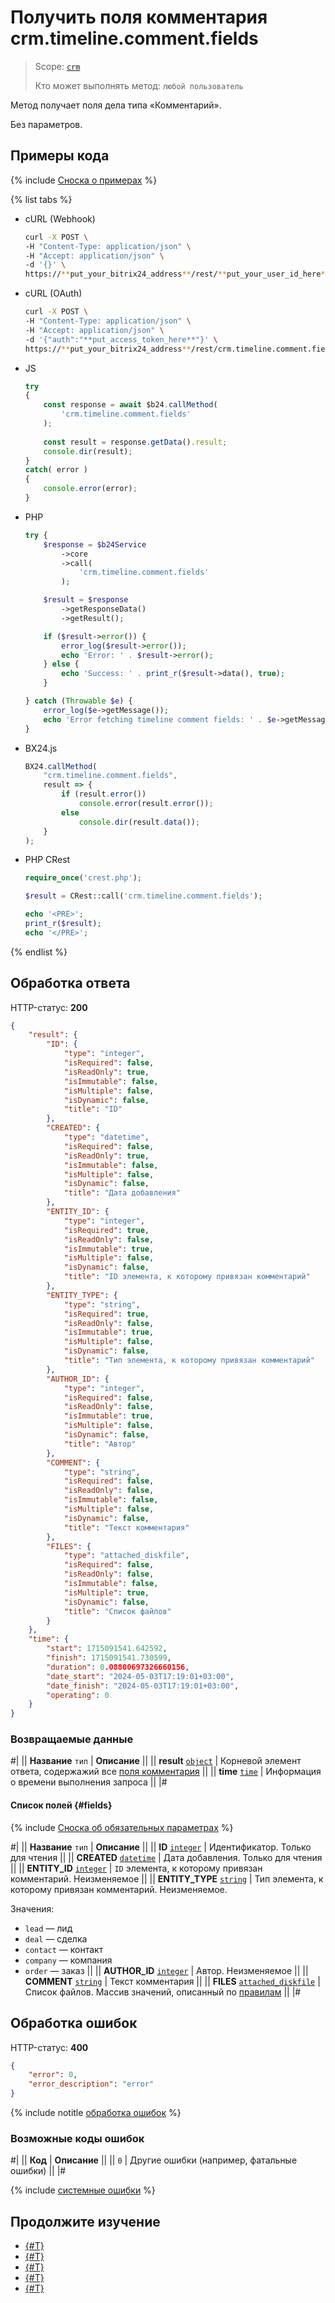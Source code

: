 # Получить поля комментария crm.timeline.comment.fields

> Scope: [`crm`](../../../scopes/permissions.md)
>
> Кто может выполнять метод: `любой пользователь`

Метод получает поля дела типа «Комментарий».

Без параметров.

## Примеры кода

{% include [Сноска о примерах](../../../../_includes/examples.md) %}

{% list tabs %}

- cURL (Webhook)

    ```bash
    curl -X POST \
    -H "Content-Type: application/json" \
    -H "Accept: application/json" \
    -d '{}' \
    https://**put_your_bitrix24_address**/rest/**put_your_user_id_here**/**put_your_webbhook_here**/crm.timeline.comment.fields
    ```

- cURL (OAuth)

    ```bash
    curl -X POST \
    -H "Content-Type: application/json" \
    -H "Accept: application/json" \
    -d '{"auth":"**put_access_token_here**"}' \
    https://**put_your_bitrix24_address**/rest/crm.timeline.comment.fields
    ```

- JS


    ```js
    try
    {
    	const response = await $b24.callMethod(
    		'crm.timeline.comment.fields'
    	);
    	
    	const result = response.getData().result;
    	console.dir(result);
    }
    catch( error )
    {
    	console.error(error);
    }
    ```

- PHP


    ```php
    try {
        $response = $b24Service
            ->core
            ->call(
                'crm.timeline.comment.fields'
            );
    
        $result = $response
            ->getResponseData()
            ->getResult();
    
        if ($result->error()) {
            error_log($result->error());
            echo 'Error: ' . $result->error();
        } else {
            echo 'Success: ' . print_r($result->data(), true);
        }
    
    } catch (Throwable $e) {
        error_log($e->getMessage());
        echo 'Error fetching timeline comment fields: ' . $e->getMessage();
    }
    ```

- BX24.js

    ```js
    BX24.callMethod(
        "crm.timeline.comment.fields",
        result => {
            if (result.error())
                console.error(result.error());
            else
                console.dir(result.data());
        }
    );
    ```

- PHP CRest

    ```php
    require_once('crest.php');

    $result = CRest::call('crm.timeline.comment.fields');

    echo '<PRE>';
    print_r($result);
    echo '</PRE>';
    ```

{% endlist %}

## Обработка ответа

HTTP-статус: **200**

```json
{
    "result": {
        "ID": {
            "type": "integer",
            "isRequired": false,
            "isReadOnly": true,
            "isImmutable": false,
            "isMultiple": false,
            "isDynamic": false,
            "title": "ID"
        },
        "CREATED": {
            "type": "datetime",
            "isRequired": false,
            "isReadOnly": true,
            "isImmutable": false,
            "isMultiple": false,
            "isDynamic": false,
            "title": "Дата добавления"
        },
        "ENTITY_ID": {
            "type": "integer",
            "isRequired": true,
            "isReadOnly": false,
            "isImmutable": true,
            "isMultiple": false,
            "isDynamic": false,
            "title": "ID элемента, к которому привязан комментарий"
        },
        "ENTITY_TYPE": {
            "type": "string",
            "isRequired": true,
            "isReadOnly": false,
            "isImmutable": true,
            "isMultiple": false,
            "isDynamic": false,
            "title": "Тип элемента, к которому привязан комментарий"
        },
        "AUTHOR_ID": {
            "type": "integer",
            "isRequired": false,
            "isReadOnly": false,
            "isImmutable": true,
            "isMultiple": false,
            "isDynamic": false,
            "title": "Автор"
        },
        "COMMENT": {
            "type": "string",
            "isRequired": false,
            "isReadOnly": false,
            "isImmutable": false,
            "isMultiple": false,
            "isDynamic": false,
            "title": "Текст комментария"
        },
        "FILES": {
            "type": "attached_diskfile",
            "isRequired": false,
            "isReadOnly": false,
            "isImmutable": false,
            "isMultiple": true,
            "isDynamic": false,
            "title": "Список файлов"
        }
    },
    "time": {
        "start": 1715091541.642592,
        "finish": 1715091541.730599,
        "duration": 0.08800697326660156,
        "date_start": "2024-05-03T17:19:01+03:00",
        "date_finish": "2024-05-03T17:19:01+03:00",
        "operating": 0
    }
}
```

### Возвращаемые данные

#|
|| **Название**
`тип` | **Описание** ||
|| **result**
[`object`](../../../data-types.md) | Корневой элемент ответа, содержажий все [поля комментария](#fields) ||
|| **time**
[`time`](../../../data-types.md) | Информация о времени выполнения запроса ||
|#

#### Список полей {#fields}

{% include [Сноска об обязательных параметрах](../../../../_includes/required.md) %}

#|
|| **Название**
`тип` | **Описание** ||
|| **ID**
[`integer`](../../../data-types.md) | Идентификатор. Только для чтения ||
|| **CREATED**
[`datetime`](../../../data-types.md) | Дата добавления. Только для чтения ||
|| **ENTITY_ID**
[`integer`](../../../data-types.md) | `ID` элемента, к которому привязан комментарий. Неизменяемое ||
|| **ENTITY_TYPE**
[`string`](../../../data-types.md) | Тип элемента, к которому привязан комментарий. Неизменяемое.

Значения:

- `lead` — лид
- `deal` — сделка
- `contact` — контакт
- `company` — компания
- `order` — заказ
  ||
|| **AUTHOR_ID**
[`integer`](../../../data-types.md) | Автор. Неизменяемое ||
|| **COMMENT**
[`string`](../../../data-types.md) | Текст комментария ||
|| **FILES**
[`attached_diskfile`](../../../data-types.md) | Список файлов. Массив значений, описанный по [правилам](../../../files/how-to-upload-files.md) ||
|#

## Обработка ошибок

HTTP-статус: **400**

```json
{
    "error": 0,
    "error_description": "error"
}
```

{% include notitle [обработка ошибок](../../../../_includes/error-info.md) %}

### Возможные коды ошибок

#|
|| **Код** | **Описание** ||
|| `0` | Другие ошибки (например, фатальные ошибки) ||
|#

{% include [системные ошибки](../../../../_includes/system-errors.md) %}

## Продолжите изучение 

- [{#T}](./crm-timeline-comment-add.md)
- [{#T}](./crm-timeline-comment-update.md)
- [{#T}](./crm-timeline-comment-get.md)
- [{#T}](./crm-timeline-comment-list.md)
- [{#T}](./crm-timeline-comment-delete.md)